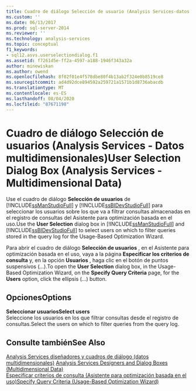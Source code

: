 ```yaml
---
title: Cuadro de diálogo Selección de usuario (Analysis Services-datos multidimensionales) | Microsoft Docs
ms.custom: ''
ms.date: 06/13/2017
ms.prod: sql-server-2014
ms.reviewer: ''
ms.technology: analysis-services
ms.topic: conceptual
f1_keywords:
- sql12.asvs.userselectiondialog.f1
ms.assetid: f7261d5e-ff2a-4597-a188-1946f343a32a
author: minewiskan
ms.author: owend
ms.openlocfilehash: 8f02f01e4f578dbe80f4b13ab2f324e0b8519ce8
ms.sourcegitcommit: ad4d92dce894592a259721a1571b1d8736abacdb
ms.translationtype: MT
ms.contentlocale: es-ES
ms.lasthandoff: 08/04/2020
ms.locfileid: "87671198"
---
```

# <a name="user-selection-dialog-box-analysis-services---multidimensional-data"></a><span data-ttu-id="af9ec-102">Cuadro de diálogo Selección de usuarios (Analysis Services - Datos multidimensionales)</span><span class="sxs-lookup"><span data-stu-id="af9ec-102">User Selection Dialog Box (Analysis Services - Multidimensional Data)</span></span>
  <span data-ttu-id="af9ec-103">Use el cuadro de diálogo **Selección de usuarios** de [!INCLUDE[ssManStudioFull](../includes/ssmanstudiofull-md.md)] y [!INCLUDE[ssBIDevStudioFull](../includes/ssbidevstudiofull-md.md)] para seleccionar los usuarios sobre los que va a filtrar consultas almacenadas en el registro de consultas del Asistente para optimización basada en el uso.</span><span class="sxs-lookup"><span data-stu-id="af9ec-103">Use the **User Selection** dialog box in [!INCLUDE[ssManStudioFull](../includes/ssmanstudiofull-md.md)] and [!INCLUDE[ssBIDevStudioFull](../includes/ssbidevstudiofull-md.md)] to select users on which to filter queries stored in the query log for the Usage-Based Optimization Wizard.</span></span>  
  
 <span data-ttu-id="af9ec-104">Para abrir el cuadro de diálogo **Selección de usuarios** , en el Asistente para optimización basada en el uso, vaya a la página **Especificar los criterios de consulta** y, en la opción **Usuarios** , haga clic en el botón de puntos suspensivos (…).</span><span class="sxs-lookup"><span data-stu-id="af9ec-104">To open the **User Selection** dialog box, in the Usage-Based Optimization Wizard, on the **Specify Query Criteria** page, for the **Users** option, click the ellipsis (...) button.</span></span>  
  
## <a name="options"></a><span data-ttu-id="af9ec-105">Opciones</span><span class="sxs-lookup"><span data-stu-id="af9ec-105">Options</span></span>  
 <span data-ttu-id="af9ec-106">**Seleccionar usuarios**</span><span class="sxs-lookup"><span data-stu-id="af9ec-106">**Select users**</span></span>  
 <span data-ttu-id="af9ec-107">Seleccione los usuarios en los que filtrar consultas desde el registro de consultas.</span><span class="sxs-lookup"><span data-stu-id="af9ec-107">Select the users on which to filter queries from the query log.</span></span>  
  
## <a name="see-also"></a><span data-ttu-id="af9ec-108">Consulte también</span><span class="sxs-lookup"><span data-stu-id="af9ec-108">See Also</span></span>  
 <span data-ttu-id="af9ec-109">[Analysis Services diseñadores y cuadros de diálogo &#40;datos multidimensionales&#41;](analysis-services-designers-and-dialog-boxes-multidimensional-data.md) </span><span class="sxs-lookup"><span data-stu-id="af9ec-109">[Analysis Services Designers and Dialog Boxes &#40;Multidimensional Data&#41;](analysis-services-designers-and-dialog-boxes-multidimensional-data.md) </span></span>  
 [<span data-ttu-id="af9ec-110">Especificar criterios de consulta &#40;Asistente para optimización basada en el uso&#41;</span><span class="sxs-lookup"><span data-stu-id="af9ec-110">Specify Query Criteria &#40;Usage-Based Optimization Wizard&#41;</span></span>](specify-query-criteria-usage-based-optimization-wizard.md)  
  
  
